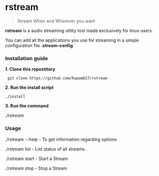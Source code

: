 # rstream

<blockquote>
Stream When and Wherever you want
</blockquote>

**rstream** is a audio streaming utility tool made exclusively for linux users . 

You can add all the applications you use for streaming in a simple configuration file **.stream-config**

### Installation guide 

**1. Clone this repostitory** 

``` 
 git clone https://github.com/Rupam027/rstream
```

**2. Run the install script** 

```
./install
```

**3. Run the command**

*./rstream <options>*
 
 
 ### Usage
 
 
 ./rstream --help      - To get information regarding options 
 
 ./rstream list        - List  status of all streams . 
 
 ./rstream start <stream-source-id> <stream-destination-id> - Start a Stream
 
 ./rstream stop <stream-source-id> <stream-destination-id> -  Stop a Stream
